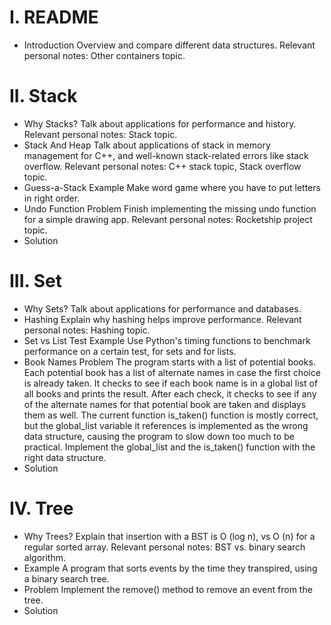 # I. README
* Introduction
	Overview and compare different data structures.
	Relevant personal notes: Other containers topic.
# II. Stack
* Why Stacks?
	Talk about applications for performance and history.
	Relevant personal notes: Stack topic.
* Stack And Heap
	Talk about applications of stack in memory
	management for C++, and well-known stack-related
	errors like stack overflow.
	Relevant personal notes: C++ stack topic, Stack overflow topic.
* Guess-a-Stack Example
	Make word game where you have to put letters in right order.
* Undo Function Problem
	Finish implementing the missing undo function for a simple
	drawing app.
	Relevant personal notes: Rocketship project topic.
* Solution
# III. Set
* Why Sets?
	Talk about applications for performance and databases.
* Hashing
	Explain why hashing helps improve performance.
	Relevant personal notes: Hashing topic.
* Set vs List Test Example
	Use Python's timing functions to benchmark performance
	on a certain test, for sets and for lists.
* Book Names Problem
	The program starts with a list of potential books. Each potential
	book has a list of alternate names in case the first
	choice is already taken.
	It checks to see if each book name is in a global list of all
	books and prints the result. After each check, it checks to see
	if any of the alternate names for that potential book are
	taken and displays them as well. The current function
	is_taken() function is mostly correct, but the global_list
	variable it references is implemented as the wrong data
	structure, causing the program to slow down too much to
	be practical. Implement the global_list and the is_taken()
	function with the right data structure.
* Solution
# IV. Tree
* Why Trees?
	Explain that insertion with a BST is O (log n), vs O (n) for
	a regular sorted array.
	Relevant personal notes: BST vs. binary search algorithm.
* Example
	A program that sorts events by the time they transpired,
	using a binary search tree.
* Problem
	Implement the remove() method to remove an event from the tree.
* Solution
